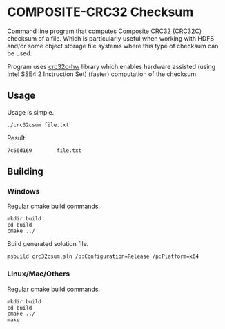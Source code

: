 # COMPOSITE-CRC32 Checksum

Command line program that computes Composite CRC32 (CRC32C) checksum of a file. Which is particularly useful when working with HDFS and/or some object storage file systems where this type of checksum can be used.

Program uses [crc32c-hw](https://github.com/robertvazan/crc32c-hw) library which enables hardware assisted (using Intel SSE4.2 Instruction Set) (faster) computation of the checksum.

## Usage

Usage is simple.

```
./crc32csum file.txt
```

Result:
```
7c66d169        file.txt
```

## Building

### Windows

Regular cmake build commands.

```
mkdir build
cd build
cmake ../
```

Build generated solution file.

```
msbuild crc32csum.sln /p:Configuration=Release /p:Platform=x64
```

### Linux/Mac/Others

Regular cmake build commands.

```
mkdir build
cd build
cmake ../
make
```
